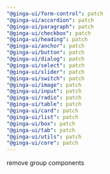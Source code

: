 ```yaml
---
"@ginga-ui/form-control": patch
"@ginga-ui/accordion": patch
"@ginga-ui/paragraph": patch
"@ginga-ui/checkbox": patch
"@ginga-ui/heading": patch
"@ginga-ui/anchor": patch
"@ginga-ui/button": patch
"@ginga-ui/dialog": patch
"@ginga-ui/select": patch
"@ginga-ui/slider": patch
"@ginga-ui/switch": patch
"@ginga-ui/image": patch
"@ginga-ui/input": patch
"@ginga-ui/radio": patch
"@ginga-ui/table": patch
"@ginga-ui/card": patch
"@ginga-ui/list": patch
"@ginga-ui/box": patch
"@ginga-ui/tab": patch
"@ginga-ui/utils": patch
"@ginga-ui/core": patch
---
```


remove group components
